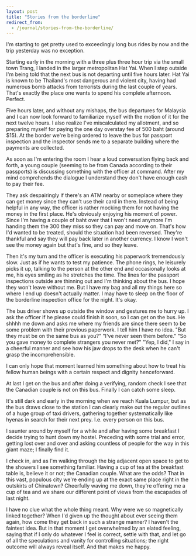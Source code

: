 ```yaml
---
layout: post
title: "Stories from the borderline"
redirect_from:
  - /journal/stories-from-the-borderline/
---
```


I'm starting to get pretty used to exceedingly long bus rides by now and the trip yesterday was no exception.

Starting early in the morning with a three plus three hour trip via the small town Trang, I landed in the larger metropolitan Hat Yai. When I step outside I'm being told that the next bus is not departing until five hours later. Hat Yai is known to be Thailand's most dangerous and violent city, having had numerous bomb attacks from terrorists during the last couple of years. That's exactly the place one wants to spend his complete afternoon. Perfect.

Five hours later, and without any mishaps, the bus departures for Malaysia and I can now look forward to familiarize myself with the motion of it for the next twelve hours. I also realize I've miscalculated my allotment, and so preparing myself for paying the one day overstay fee of 500 baht (around $15). At the border we're being ordered to leave the bus for passport inspection and the inspector sends me to a separate building where the payments are collected.

As soon as I'm entering the room I hear a loud conversation flying back and forth, a young couple (seeming to be from Canada according to their passports) is discussing something with the officer at command. After my mind comprehends the dialogue I understand they don't have enough cash to pay their fee.

They ask despairingly if there's an ATM nearby or someplace where they can get money since they can't use their card in there. Instead of being helpful in any way, the officer is rather mocking them for not having the money in the first place. He's obviously enjoying his moment of power. Since I'm having a couple of baht over that I won't need anymore I'm handing them the 300 they miss so they can pay and move on. That's how I'd wanted to be treated, should the situation had been reversed. They're thankful and say they will pay back later in another currency. I know I won't see the money again but that's fine, and so they leave.

Then it's my turn and the officer is executing his paperwork tremendously slow. Just as if he wants to test my patience. The phone rings, he leisurely picks it up, talking to the person at the other end and occasionally looks at me, his eyes smiling as he stretches the time. The lines for the passport inspections outside are thinning out and I'm thinking about the bus. I hope they won't leave without me. But I have my bag and all my things here so where I end up doesn't actually matter. I may have to sleep on the floor of the borderline inspection office for the night. It's okay.

The bus driver shows up outside the window and gestures me to hurry up. I ask the officer if he please could finish it soon, so I can get on the bus. He shhhh me down and asks me where my friends are since there seem to be some problem with their previous paperwork. I tell him I have no idea. "But they must be on the same bus as you?" "I've never seen them before." "So you gave money to complete strangers you never met?" "Yep, I did," I say in a cheerful manner and see how his jaw drops to the desk when he can't grasp the incomprehensible.

I can only hope that moment learned him something about how to treat his fellow human beings with a certain respect and dignity henceforward.

At last I get on the bus and after doing a verifying, random check I see that the Canadian couple is not on this bus. Finally I can catch some sleep.

It's still dark and early in the morning when we reach Kuala Lumpur, but as the bus draws close to the station I can clearly make out the regular outlines of a huge group of taxi drivers, gathering together systematically like hyenas in search for their next prey. I.e. every person on this bus.

I saunter around by myself for a while and after having some breakfast I decide trying to hunt down my hostel. Preceding with some trial and error, getting lost over and over and asking countless of people for the way in this giant maze; I finally find it.

I check in, and as I'm walking through the big adjacent open space to get to the showers I see something familiar. Having a cup of tea at the breakfast table is, believe it or not; the Canadian couple. What are the odds? That in this vast, populous city we're ending up at the exact same place right in the outskirts of Chinatown? Cheerfully waving me down, they're offering me a cup of tea and we share our different point of views from the escapades of last night.

I have no clue what the whole thing meant. Why were we so magnetically linked together? When I'd given up the thought about ever seeing them again, how come they get back in such a strange manner? I haven't the faintest idea. But in that moment I get overwhelmed by an elated feeling, saying that if I only do whatever I feel is correct, settle with that, and let go of all the speculations and vanity for controlling situations; the right outcome will always reveal itself. And that makes me happy.
